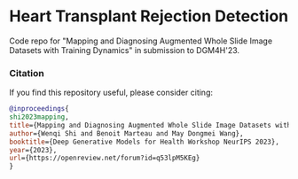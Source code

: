 # Heart Transplant Rejection Detection
Code repo for "Mapping and Diagnosing Augmented Whole Slide Image Datasets with Training Dynamics" in submission to DGM4H'23.

### Citation
If you find this repository useful, please consider citing:
```bibtex
@inproceedings{
shi2023mapping,
title={Mapping and Diagnosing Augmented Whole Slide Image Datasets with Training Dynamics},
author={Wenqi Shi and Benoit Marteau and May Dongmei Wang},
booktitle={Deep Generative Models for Health Workshop NeurIPS 2023},
year={2023},
url={https://openreview.net/forum?id=q53lpM5KEg}
}
```
